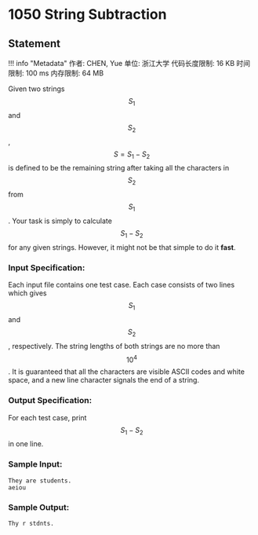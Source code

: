 
# 1050 String Subtraction

## Statement

!!! info "Metadata"
    作者: CHEN, Yue
    单位: 浙江大学
    代码长度限制: 16 KB
    时间限制: 100 ms
    内存限制: 64 MB

Given two strings $$S_1$$ and $$S_2$$, $$S = S_1 - S_2$$ is defined to be the remaining string after taking all the characters in $$S_2$$ from $$S_1$$. Your task is simply to calculate $$S_1 - S_2$$ for any given strings. However, it might not be that simple to do it **fast**.

### Input Specification:

Each input file contains one test case. Each case consists of two lines which gives $$S_1$$ and $$S_2$$, respectively. The string lengths of both strings are no more than $$10^4$$. It is guaranteed that all the characters are visible ASCII codes and white space, and a new line character signals the end of a string.

### Output Specification:

For each test case, print $$S_1 - S_2$$ in one line.

### Sample Input:
```plaintext
They are students.
aeiou
```

### Sample Output:
```plaintext
Thy r stdnts.
```


